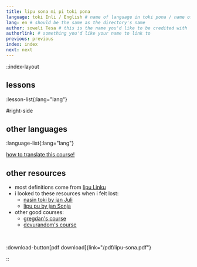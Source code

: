 ```yaml
---
title: lipu sona mi pi toki pona
language: toki Inli / English # name of language in toki pona / name of language in the language
lang: en # should be the same as the directory's name
author: soweli Tesa # this is the name you'd like to be credited with
authorlink: # something you'd like your name to link to
previous: previous
index: index
next: next
---
```


<!-- 
note for translators: feel free to change the file names! just make sure to keep the numbers at the start, so they show up in the right order. 
-->

::index-layout

## lessons
<!-- this will automatically generate the list of courses -->
:lesson-list{:lang="lang"}

#right-side

## other languages
<!-- this will automatically generate the list of languages -->
:language-list{:lang="lang"}

[how to translate this course!](/en/translate)

## other resources

- most definitions come from [lipu Linku](https://linku.la/)
- i looked to these resources when i felt lost:
  - [nasin toki by jan Juli](https://github.com/kilipan/nasin-toki)
  - [lipu pu by jan Sonja](https://tokipona.org/)
- other good courses:
  - [gregdan's course](https://mun.la/toki-pona/)
  - [devurandom's course](https://lipu-sona.pona.la/)

<br />

:download-button[pdf download]{link="/pdf/lipu-sona.pdf"}

::
